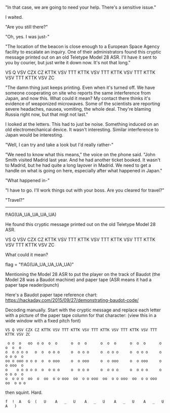 "In that case, we are going to need your help. There's a sensitive issue."

I waited. 

"Are you still there?"

"Oh, yes. I was just-"

"The location of the beacon is close enough to a European Space Agency facility to escalate an inquiry. One of their administrators found this cryptic message printed out on an old Teletype Model 28 ASR. I'll have it sent to you by courier, but just write it down now. It's not that long."

VS Q VSV CZX CZ KTTK VSV TTT KTTK VSV TTT KTTK VSV TTT KTTK VSV TTT KTTK VSV ZC 

"The damn thing just keeps printing. Even when it's turned off. We have someone cooperating on site who reports the same interference from Japan, and now this. What could it mean? My contact there thinks it's evidence of weaponized microwaves. Some of the scientists are reporting severe headaches, nausea, vomiting, the whole deal. They're blaming Russia right now, but that migt not last."

I looked at the letters. This had to just be noise. Something induced on an old electromechanical device. It wasn't interesting. Similar interference to Japan would be interesting. 

"Well, I can try and take a look but I'd really rather-"

"We need to know what this means," the voice on the phone said. "John Smith visited Madrid last year. And he had another ticket booked. It wasn't to Madrid, but he had quite a long layover in Madrid. We need to get a handle on what is going on here, especially after what happened in Japan."

"What happened in-"

"I have to go. I'll work things out with your boss. Are you cleared for travel?"

"Travel?" 




-------


f!AG(UA_UA_UA_UA_UA)




He found this cryptic message printed out on the old Teletype Model 28 ASR.

VS Q VSV CZX CZ KTTK VSV TTT KTTK VSV TTT KTTK VSV TTT KTTK VSV TTT KTTK VSV ZC 

What could it mean?

flag = "f!AG(UA_UA_UA_UA_UA)"

Mentioning the Model 28 ASR to put the player on the track of Baudot
(the Model 28 was a Baudot machine) and paper tape (ASR means it had
a paper tape reader/punch)

Here's a Baudot paper tape reference chart:
https://hackaday.com/2015/09/27/demonstrating-baudot-code/

Decoding manually. Start with the cryptic message and replace each letter
with a picture of the paper tape column for that character:
(view this in a wide window with a fixed pitch font)

```
VS Q VSV CZX CZ KTTK VSV TTT KTTK VSV TTT KTTK VSV TTT KTTK VSV TTT KTTK VSV ZC 

 o o  o   oo  o o  o  o      o  o  o      o  o  o      o  o  o      o  o  o  o 
o  o o o o   o  o  o o o     o  o o o     o  o o o     o  o o o     o  o o o  o
oo o ooo o o o  o  o ooo     o  o ooo     o  o ooo     o  o ooo     o  o ooo  o
o    o o o o o  o  o o o     o  o o o     o  o o o     o  o o o     o  o o o  o
o  o o o  oo  o  oo  o o ooo  oo  o o ooo  oo  o o ooo  oo  o o ooo  oo  o o o 
```
then squint. Hard.
```
f  !  A   G  (   U    A   _   U    A   _   U    A   _   U    A   _   U    A   )
```
